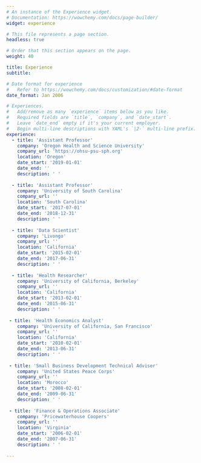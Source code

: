 ```yaml
---
# An instance of the Experience widget.
# Documentation: https://wowchemy.com/docs/page-builder/
widget: experience

# This file represents a page section.
headless: true

# Order that this section appears on the page.
weight: 40

title: Experience
subtitle:

# Date format for experience
#   Refer to https://wowchemy.com/docs/customization/#date-format
date_format: Jan 2006

# Experiences.
#   Add/remove as many `experience` items below as you like.
#   Required fields are `title`, `company`, and `date_start`.
#   Leave `date_end` empty if it's your current employer.
#   Begin multi-line descriptions with YAML's `|2-` multi-line prefix.
experience:
  - title: 'Assistant Professor'
    company: 'Oregon Health and Science University'
    company_url: 'https://ohsu-psu-sph.org'
    location: 'Oregon'
    date_start: '2019-01-01'
    date_end: ''
    description: ' '
        
  - title: 'Assistant Professor'
    company: 'University of South Carolina'
    company_url: ''
    location: 'South Carolina'
    date_start: '2017-07-01'
    date_end: '2018-12-31'
    description: ' ' 
            
  - title: 'Data Scientist'
    company: 'Livongo'
    company_url: ''
    location: 'California'
    date_start: '2015-02-01'
    date_end: '2017-06-31'
    description: ' '
             
  - title: 'Health Researcher'
    company: 'University of California, Berkeley'
    company_url: ''
    location: 'California'
    date_start: '2013-02-01'
    date_end: '2015-06-31'
    description: ' '
 
 - title: 'Health Economics Analyst'
    company: 'University of California, San Francisco'
    company_url: ''
    location: 'California'
    date_start: '2010-02-01'
    date_end: '2013-06-31'
    description: ' '
   
 - title: 'Small Business Development Technical Adviser'
    company: 'United States Peace Corps'
    company_url: ''
    location: 'Morocco'
    date_start: '2008-02-01'
    date_end: '2009-06-31'
    description: ' '
    
 - title: 'Finance & Operations Associate'
    company: 'Pricewaterhouse Coopers'
    company_url: ''
    location: 'Virginia'
    date_start: '2006-02-01'
    date_end: '2007-06-31'
    description: ' '
    
---
```

